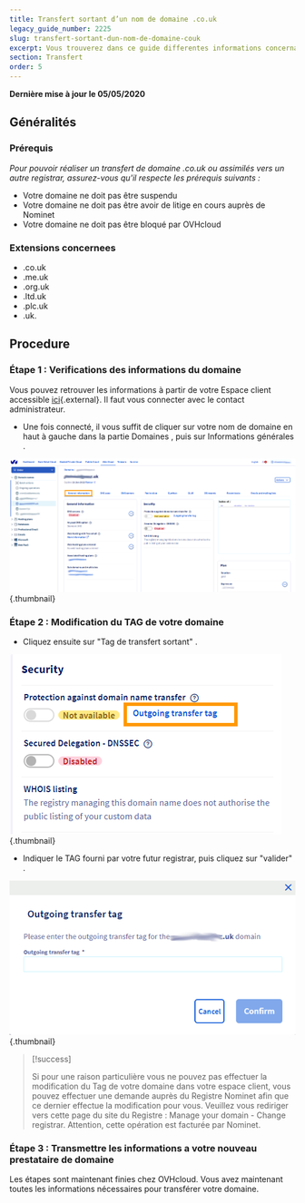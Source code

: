 ```yaml
---
title: Transfert sortant d’un nom de domaine .co.uk
legacy_guide_number: 2225
slug: transfert-sortant-dun-nom-de-domaine-couk
excerpt: Vous trouverez dans ce guide differentes informations concernant le transfert sortant d’un nom de domaine ayant l’extension .co.uk ou assimilees vers un autre registrar.
section: Transfert
order: 5
---
```


**Dernière mise à jour le 05/05/2020**

## Généralités

### Prérequis
*Pour pouvoir réaliser un transfert de domaine .co.uk ou assimilés vers un autre registrar, assurez-vous qu'il respecte les prérequis suivants :*

- Votre domaine ne doit pas être suspendu
- Votre domaine ne doit pas être avoir de litige en cours auprès de Nominet
- Votre domaine ne doit pas être bloqué par OVHcloud


### Extensions concernees
- .co.uk
- .me.uk
- .org.uk
- .ltd.uk
- .plc.uk
- .uk.


## Procedure

### Étape 1 &#58; Verifications des informations du domaine
Vous pouvez retrouver les informations à partir de votre Espace client accessible [ici](https://ca.ovh.com/auth/?action=gotomanager&from=https://www.ovh.com/ca/fr/&ovhSubsidiary=qc){.external}. Il faut vous connecter avec le contact administrateur.

- Une fois connecté, il vous suffit de cliquer sur votre nom de domaine en haut à gauche dans la partie Domaines , puis sur Informations générales .


![domains](images/4266.png){.thumbnail}


### Étape 2 &#58; Modification du TAG de votre domaine
- Cliquez ensuite sur "Tag de transfert sortant" .


![domains](images/4267.png){.thumbnail}

- Indiquer le TAG fourni par votre futur registrar, puis cliquez sur "valider" .


![domains](images/4268.png){.thumbnail}



> [!success]
>
> Si pour une raison particulière vous ne pouvez pas effectuer la modification du
> Tag de votre domaine dans votre espace client, vous pouvez effectuer une demande
> auprès du Registre Nominet afin que ce dernier effectue la modification pour
> vous.
> Veuillez vous rediriger vers cette page du site du Registre : Manage your domain - Change registrar.
> Attention, cette opération est facturée par Nominet.
> 


### Étape 3 &#58; Transmettre les informations a votre nouveau prestataire de domaine
Les étapes sont maintenant finies chez OVHcloud. Vous avez maintenant toutes les informations nécessaires pour transférer votre domaine.
